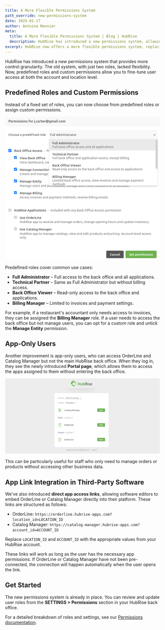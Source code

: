 ```yaml
---
title: A More Flexible Permissions System
path_override: new-permissions-system
date: 2025-01-17
author: Antoine Monnier
meta:
  title: A More Flexible Permissions System | Blog | HubRise
  description: HubRise has introduced a new permissions system, allowing more granular control over user access, app-only users, and better integration options.
excerpt: HubRise now offers a more flexible permissions system, replacing the old Admin/Manager model with predefined roles and custom permissions. This allows for better security and more control over user access.
---
```


[//]: # "Photo credits: https://pixabay.com/photos/castle-bridge-love-locks-padlock-3480601/"

HubRise has introduced a new permissions system that provides more control granularity. The old system, with just two roles, lacked flexibility. Now, predefined roles and custom permissions allow you to fine-tune user access at both the account and location level.

## Predefined Roles and Custom Permissions

Instead of a fixed set of roles, you can now choose from predefined roles or assign custom permissions.

![Permissions](./001-2x-permissions.png)

Predefined roles cover common use cases:

- **Full Administrator** – Full access to the back office and all applications.
- **Technical Partner** – Same as Full Administrator but without billing access.
- **Back Office Viewer** – Read-only access to the back office and applications.
- **Billing Manager** – Limited to invoices and payment settings.

For example, if a restaurant's accountant only needs access to invoices, they can be assigned the **Billing Manager** role. If a user needs to access the back office but not manage users, you can opt for a custom role and untick the **Manage Entity** permission.

## App-Only Users

Another improvement is app-only users, who can access OrderLine and Catalog Manager but not the main HubRise back office. When they log in, they see the newly introduced **Portal page**, which allows them to access the apps assigned to them without entering the back office.

![App-Only Users](./002-permissions-portal.png)

This can be particularly useful for staff who only need to manage orders or products without accessing other business data.

## App Link Integration in Third-Party Software

We've also introduced **direct app access links**, allowing software editors to embed OrderLine or Catalog Manager directly into their platform. These links are structured as follows:

- OrderLine: `https://orderline.hubrise-apps.com?location_id=LOCATION_ID`
- Catalog Manager: `https://catalog-manager.hubrise-apps.com?account_id=ACCOUNT_ID`

Replace `LOCATION_ID` and `ACCOUNT_ID` with the appropriate values from your HubRise account.

These links will work as long as the user has the necessary app permissions. If OrderLine or Catalog Manager have not been pre-connected, the connection will happen automatically when the user opens the link.

## Get Started

The new permissions system is already in place. You can review and update user roles from the **SETTINGS > Permissions** section in your HubRise back office.

For a detailed breakdown of roles and settings, see our [Permissions documentation](/docs/permissions).
